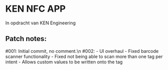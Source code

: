 # KEN NFC APP
In opdracht van KEN Engineering

## Patch notes:
#001:
	Initial commit, no comment.\n
#002:
	- UI overhaul
	- Fixed barcode scanner functionality
	- Fixed not being able to scan more than one tag per intent
	- Allows custom values to be written onto the tag 
